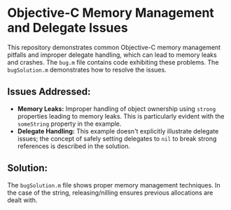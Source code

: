 # Objective-C Memory Management and Delegate Issues

This repository demonstrates common Objective-C memory management pitfalls and improper delegate handling, which can lead to memory leaks and crashes.  The `bug.m` file contains code exhibiting these problems. The `bugSolution.m` demonstrates how to resolve the issues.

## Issues Addressed:

* **Memory Leaks:**  Improper handling of object ownership using `strong` properties leading to memory leaks. This is particularly evident with the `someString` property in the example.
* **Delegate Handling:** This example doesn't explicitly illustrate delegate issues;  the concept of safely setting delegates to `nil` to break strong references is described in the solution.

## Solution:

The `bugSolution.m` file shows proper memory management techniques.  In the case of the string, releasing/nilling ensures previous allocations are dealt with.